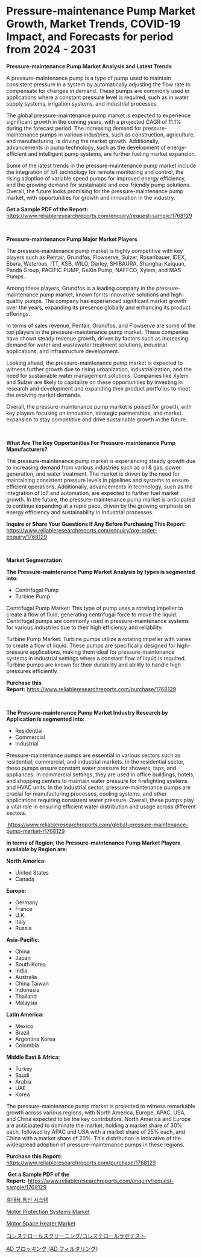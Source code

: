 <p><h1>Pressure-maintenance Pump Market Growth, Market Trends, COVID-19 Impact, and Forecasts for period from 2024 - 2031</h1></p><p><strong>Pressure-maintenance Pump Market Analysis and Latest Trends</strong></p>
<p><p>A pressure-maintenance pump is a type of pump used to maintain consistent pressure in a system by automatically adjusting the flow rate to compensate for changes in demand. These pumps are commonly used in applications where a constant pressure level is required, such as in water supply systems, irrigation systems, and industrial processes.</p><p>The global pressure-maintenance pump market is expected to experience significant growth in the coming years, with a projected CAGR of 11.1% during the forecast period. The increasing demand for pressure-maintenance pumps in various industries, such as construction, agriculture, and manufacturing, is driving the market growth. Additionally, advancements in pump technology, such as the development of energy-efficient and intelligent pump systems, are further fueling market expansion.</p><p>Some of the latest trends in the pressure-maintenance pump market include the integration of IoT technology for remote monitoring and control, the rising adoption of variable speed pumps for improved energy efficiency, and the growing demand for sustainable and eco-friendly pump solutions. Overall, the future looks promising for the pressure-maintenance pump market, with opportunities for growth and innovation in the industry.</p></p>
<p><strong>Get a Sample PDF of the Report:&nbsp;</strong> <a href="https://www.reliableresearchreports.com/enquiry/request-sample/1768129">https://www.reliableresearchreports.com/enquiry/request-sample/1768129</a></p>
<p>&nbsp;</p>
<p><strong>Pressure-maintenance Pump Major Market Players</strong></p>
<p><p>The pressure-maintenance pump market is highly competitive with key players such as Pentair, Grundfos, Flowserve, Sulzer, Rosenbauer, IDEX, Ebara, Waterous, ITT, KSB, WILO, Darley, SHIBAURA, Shanghai Kaiquan, Panda Group, PACIFIC PUMP, GeXin Pump, NAFFCO, Xylem, and MAS Pumps.</p><p>Among these players, Grundfos is a leading company in the pressure-maintenance pump market, known for its innovative solutions and high-quality pumps. The company has experienced significant market growth over the years, expanding its presence globally and enhancing its product offerings.</p><p>In terms of sales revenue, Pentair, Grundfos, and Flowserve are some of the top players in the pressure-maintenance pump market. These companies have shown steady revenue growth, driven by factors such as increasing demand for water and wastewater treatment solutions, industrial applications, and infrastructure development.</p><p>Looking ahead, the pressure-maintenance pump market is expected to witness further growth due to rising urbanization, industrialization, and the need for sustainable water management solutions. Companies like Xylem and Sulzer are likely to capitalize on these opportunities by investing in research and development and expanding their product portfolios to meet the evolving market demands.</p><p>Overall, the pressure-maintenance pump market is poised for growth, with key players focusing on innovation, strategic partnerships, and market expansion to stay competitive and drive sustainable growth in the future.</p></p>
<p>&nbsp;</p>
<p><strong>What Are The Key Opportunities For Pressure-maintenance Pump Manufacturers?</strong></p>
<p><p>The pressure-maintenance pump market is experiencing steady growth due to increasing demand from various industries such as oil & gas, power generation, and water treatment. The market is driven by the need for maintaining consistent pressure levels in pipelines and systems to ensure efficient operations. Additionally, advancements in technology, such as the integration of IoT and automation, are expected to further fuel market growth. In the future, the pressure-maintenance pump market is anticipated to continue expanding at a rapid pace, driven by the growing emphasis on energy efficiency and sustainability in industrial processes.</p></p>
<p><strong>Inquire or Share Your Questions If Any Before Purchasing This Report:</strong> <a href="https://www.reliableresearchreports.com/enquiry/pre-order-enquiry/1768129">https://www.reliableresearchreports.com/enquiry/pre-order-enquiry/1768129</a></p>
<p>&nbsp;</p>
<p><strong>Market Segmentation</strong></p>
<p><strong>The Pressure-maintenance Pump Market Analysis by types is segmented into:</strong></p>
<p><ul><li>Centrifugal Pump</li><li>Turbine Pump</li></ul></p>
<p><p>Centrifugal Pump Market: This type of pump uses a rotating impeller to create a flow of fluid, generating centrifugal force to move the liquid. Centrifugal pumps are commonly used in pressure-maintenance systems for various industries due to their high efficiency and reliability.</p><p>Turbine Pump Market: Turbine pumps utilize a rotating impeller with vanes to create a flow of liquid. These pumps are specifically designed for high-pressure applications, making them ideal for pressure-maintenance systems in industrial settings where a constant flow of liquid is required. Turbine pumps are known for their durability and ability to handle high pressures efficiently.</p></p>
<p><strong>Purchase this Report:&nbsp;</strong><a href="https://www.reliableresearchreports.com/purchase/1768129">https://www.reliableresearchreports.com/purchase/1768129</a></p>
<p>&nbsp;</p>
<p><strong>The Pressure-maintenance Pump Market Industry Research by Application is segmented into:</strong></p>
<p><ul><li>Residential</li><li>Commercial</li><li>Industrial</li></ul></p>
<p><p>Pressure-maintenance pumps are essential in various sectors such as residential, commercial, and industrial markets. In the residential sector, these pumps ensure constant water pressure for showers, taps, and appliances. In commercial settings, they are used in office buildings, hotels, and shopping centers to maintain water pressure for firefighting systems and HVAC units. In the industrial sector, pressure-maintenance pumps are crucial for manufacturing processes, cooling systems, and other applications requiring consistent water pressure. Overall, these pumps play a vital role in ensuring efficient water distribution and usage across different sectors.</p></p>
<p><a href="https://www.reliableresearchreports.com/global-pressure-maintenance-pump-market-r1768129">&nbsp;https://www.reliableresearchreports.com/global-pressure-maintenance-pump-market-r1768129</a></p>
<p><strong>In terms of Region, the Pressure-maintenance Pump Market Players available by Region are:</strong></p>
<p>
    <p> <strong> North America: </strong>
        <ul>
            <li>United States</li>
            <li>Canada</li>
        </ul>
        </p> 
    <p> <strong> Europe: </strong>
        <ul>
            <li>Germany</li>
            <li>France</li>
            <li>U.K.</li>
            <li>Italy</li>
            <li>Russia</li>
        </ul>
        </p> 
    <p> <strong> Asia-Pacific: </strong>
        <ul>
            <li>China</li>
            <li>Japan</li>
            <li>South Korea</li>
            <li>India</li>
            <li>Australia</li>
            <li>China Taiwan</li>
            <li>Indonesia</li>
            <li>Thailand</li>
            <li>Malaysia</li>
        </ul>
        </p> 
    <p> <strong> Latin America: </strong>
        <ul>
            <li>Mexico</li>
            <li>Brazil</li>
            <li>Argentina Korea</li>
            <li>Colombia</li>
        </ul>
        </p> 
    <p> <strong> Middle East & Africa: </strong>
        <ul>
            <li>Turkey</li>
            <li>Saudi</li>
            <li>Arabia</li>
            <li>UAE</li>
            <li>Korea</li>
        </ul>
    </p>
    </p>
<p><p>The pressure-maintenance pump market is projected to witness remarkable growth across various regions, with North America, Europe, APAC, USA, and China expected to be the key contributors. North America and Europe are anticipated to dominate the market, holding a market share of 30% each, followed by APAC and USA with a market share of 25% each, and China with a market share of 20%. This distribution is indicative of the widespread adoption of pressure-maintenance pumps in these regions.</p></p>
<p><strong>Purchase this Report: </strong><a href="https://www.reliableresearchreports.com/purchase/1768129">https://www.reliableresearchreports.com/purchase/1768129</a></p>
<p>&nbsp;<strong>Get a Sample PDF of the Report:&nbsp;&nbsp;</strong><a href="https://www.reliableresearchreports.com/enquiry/request-sample/1768129">https://www.reliableresearchreports.com/enquiry/request-sample/1768129</a></p>
<p><strong></strong></p>
<p><p><a href="https://github.com/ConstantinVon/Market-Research-Report-List-1/blob/main/5693130175390.md">휴대용 통신 시스템</a></p><p><a href="https://github.com/joannagoyvaerts/Market-Research-Report-List-3/blob/main/motor-protection-systems-market.md">Motor Protection Systems Market</a></p><p><a href="https://github.com/lubmix/Market-Research-Report-List-3/blob/main/motor-space-heater-market.md">Motor Space Heater Market</a></p><p><a href="https://github.com/KaydenJohns1964/Market-Research-Report-List-2/blob/main/7993968162947.md">コレステロールスクリーニング/コレステロールラボテスト</a></p><p><a href="https://github.com/marbadji/Market-Research-Report-List-2/blob/main/6279941162946.md">AD ブロッキング (AD フィルタリング)</a></p></p>